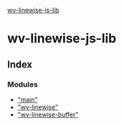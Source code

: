 [wv-linewise-js-lib](README.md)

# wv-linewise-js-lib

## Index

### Modules

* ["main"](modules/_main_.md)
* ["wv-linewise"](modules/_wv_linewise_.md)
* ["wv-linewise-buffer"](modules/_wv_linewise_buffer_.md)
